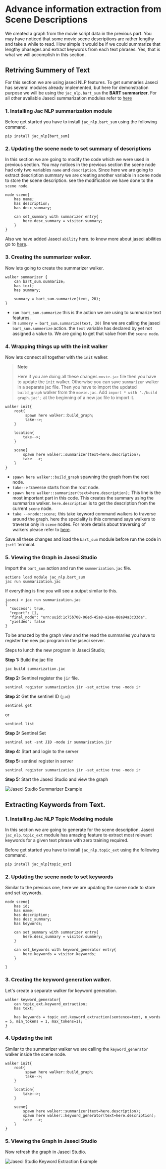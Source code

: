 # Advance information extraction from Scene Descriptions

We created a graph from the movie script data in the previous part. You may have noticed that some movie scene descriptions are rather lengthy and take a while to read. How simple it would be if we could summarize that lengthy phaseges and extract keywords from each text phrases. Yes, that is what we will accomplish in this section.

## Retriving Summery of Text

For this section we are using jaseci NLP features. To get summaries Jaseci has several modules already implemented, but here for demonstration purpose we will be using the `jac_nlp.bart_sum` the **BART summarizer**. For all other available Jaseci summarization modules refer to [here](../../category/summerization-models)

### 1. Installing Jac NLP summarization module

Before get started you have to install `jac_nlp.bart_sum` using the following command.

```
pip install jac_nlp[bart_sum]
```

### 2. Updating the scene node to set summary of descriptions

In this section we are going to modify the code which we were used in previous section. You may notices in the previous section the scene node had only two variables `name` and `description`. Since here we are going to extract description summary we are creating another variable in scene node to store the scene description. see the modification we have done to the `scene node`.

```jac
node scene{
    has name;
    has description;
    has desc_summary;

    can set_summary with summarizer entry{
        here.desc_summary = visitor.summary;
    }
}
```

Also we have added Jaseci `ability` here. to know more about jaseci abilities go to [here](../../docs/development/abstractions/abilities)..


### 3. Creating the summarizer walker.

Now lets going to create the summarizer walker.

```jac
walker summarizer {
    can bart_sum.summarize;
    has text;
    has summary;

    summary = bart_sum.summarize(text, 20);
}
```

- `can bart_sum.summarize` this is the action we are using to summarize text features.
-  in `summery = bart_sum.summarize(text, 20)` line we are calling the jaseci `bart_sum.summerize` action. the `text` variable has declared by yet not assigned a value to. We are going to get that value from the `scene node`.


### 4. Wrapping things up with the init walker

Now lets connect all together with the `init` walker.

> **Note**
>
> Here if you are doing all these changes `movie.jac` file then you have to update the `init` walker. Otherwise you can save `summarizer` walker in a separate jac file. Then you have to import the updated `build_graph` walker from the `movie.jac`. Add `import * with './build graph.jac';` at the beginning of a new jac file to import it.
>
>


```jac
walker init{
    root{
         spawn here walker::build_graph;
         take-->;
    }

    location{
        take-->;
    }

    scene{
        spawn here walker::summarizer(text=here.description);
        take -->;
    }
}

```

- `spawn here walker::build_graph` spawning the graph from the root node.
- `take-->` traverse starts from the root node.
- `spawn here walker::summarizer(text=here.description);` This line is the most important part in this code. This creates the summary using the summarize walker. `here.description` is to get the description from the current `scene` node.
- `take -->node::scene;` this take keyword command walkers to traverse around the graph. here the speciality is this command says walkers to traverse only in `scene` nodes. For more details about traversing of walkers please refer to [here](../../docs/development/abstractions/walkers).


Save all these changes and load the `bart_sum` module before run the code in `jsctl` terminal.

### 5. Viewing the Graph in Jaseci Studio

Import the `bart_sum` action and run the `summerization.jac` file.

```
actions load module jac_nlp.bart_sum
jac run summarization.jac
```
If everything is fine you will see a output similar to this.

```
jaseci > jac run summarization.jac
{
  "success": true,
  "report": [],
  "final_node": "urn:uuid:1c75b708-06ed-45a8-a2ee-88a94a3c33da",
  "yielded": false
}
```

To be amazed by the graph view and the read the summaries you have to register the new jac program in the jaseci server.

Steps to lunch the new program in Jaseci Studio;

**Step 1:** Build the jac file
```
jac build summarization.jac
```

**Step 2:** Sentinel register the `jir`   file.
```
sentinel register summarization.jir -set_active true -mode ir
```

**Step 3:** Get the sentinel ID (`jid`)

```
sentinel get
```

or

```
sentinel list
```

**Step 3:** Sentinel Set

```
sentinel set -snt JID -mode ir summarization.jir
```

**Step 4:** Start and login to the server

**Step 5:** sentinel register in server
```
sentinel register summarization.jir -set_active true -mode ir
```

**Step 5:** Start the Jaseci Studio and view the graph

![Jaseci Studio Summarizer Example]("./../img/summerizer_example.png)

## Extracting Keywords from Text.

### 1. Installing Jac NLP Topic Modeling module

In this section we are going to generate for the scene description. Jaseci `jac_nlp.topic_ext` module has amazing feature to extract most relevant keywords for a given text phrase with zero training required.

Before get started you have to install `jac_nlp.topic_ext` using the following command.

```
pip install jac_nlp[topic_ext]
```

### 2. Updating the scene node to set keywords

Similar to the previous one, here we are updating the scene node to store and set keywords.


```jac
node scene{
    has id;
    has name;
    has description;
    has desc_summary;
    has keywords;

    can set_summary with summarizer entry{
        here.desc_summary = visitor.summery;
    }

    can set_keywords with keyword_generator entry{
        here.keywords = visitor.keywords;
    }

}
```

### 3. Creating the keyword generation walker.

Let's create a separate walker for keyword generation.

```jac
walker keyword_generator{
    can topic_ext.keyword_extraction;
    has text;

    has keywords = topic_ext.keyword_extraction(sentence=text, n_words = 5, min_tokens = 1, max_tokens=1);
}
```

### 4. Updating the init

Similar to the summarizer walker we are calling the `keyword_generator` walker inside the scene node.

```jac
walker init{
    root{
         spawn here walker::build_graph;
         take-->;
    }

    location{
        take-->;
    }

    scene{
        spawn here walker::summarizer(text=here.description);
        spawn here walker::keyword_generator(text=here.description);
        take -->;
    }
}
```

### 5. Viewing the Graph in Jaseci Studio

Now refresh the graph in Jaseci Studio.

![Jaseci Studio Keyword Extraction Example]("./../img/keyword_example.png)